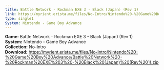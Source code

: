 ```yaml
---
title: Battle Network - Rockman EXE 3 - Black (Japan) (Rev 1)
link: https://myrient.erista.me/files/No-Intro/Nintendo%20-%20Game%20Boy%20Advance/Battle%20Network%20-%20Rockman%20EXE%203%20-%20Black%20(Japan)%20(Rev%201).zip
type: single1
System: Nintendo - Game Boy Advance
---
```

<b>Game:</b> Battle Network - Rockman EXE 3 - Black (Japan) (Rev 1)<br>
<b>System:</b> Nintendo - Game Boy Advance<br>
<b>Collection:</b> No-Intro<br>
<b>Download:</b> https://myrient.erista.me/files/No-Intro/Nintendo%20-%20Game%20Boy%20Advance/Battle%20Network%20-%20Rockman%20EXE%203%20-%20Black%20(Japan)%20(Rev%201).zip